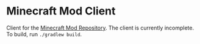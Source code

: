 Minecraft Mod Client
========

Client for the [Minecraft Mod Repository](https://github.com/roguePanda/mod-repo).
The client is currently incomplete. To build, run `./gradlew build`.